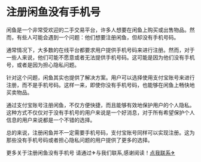 # 注册闲鱼没有手机号

闲鱼是一个非常受欢迎的二手交易平台，许多人想要在闲鱼上购买或出售物品。然而，有些人可能会遇到一个问题：他们想要注册闲鱼，但却没有手机号码。

通常情况下，大多数的在线平台都要求用户提供手机号码来进行注册。然而，对于一些人来说，他们可能不愿意或者无法提供手机号码。这可能是因为他们没有手机号，或者是因为担心隐私问题。

针对这个问题，闲鱼其实也提供了解决方案。用户可以选择使用支付宝账号来进行注册，而不是手机号码。这样一来，即使你没有手机号码，也能够在闲鱼上畅快地买卖物品。

通过支付宝账号注册闲鱼，不仅方便快捷，而且能够有效地保护用户的个人隐私。这种方式不仅仅对于没有手机号的用户来说是一个好消息，对于所有希望保护个人信息的用户来说都是一个不错的选择。

总的来说，注册闲鱼并不一定需要手机号码，支付宝账号同样可以实现注册。这为那些没有手机号码或者担心隐私问题的用户提供了更多的选择。

更多关于注册闲鱼没有手机号 请通过✈与我们联系,感谢阅读！[点我联系✈](https://s.G208.com)